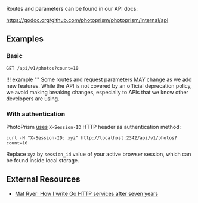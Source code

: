 Routes and parameters can be found in our API docs:
 
https://godoc.org/github.com/photoprism/photoprism/internal/api

## Examples

### Basic 
```
GET /api/v1/photos?count=10
```

!!! example ""
    Some routes and request parameters MAY change as we add new features. While the API is not covered by an official deprecation policy, we avoid making breaking changes, especially to APIs that we know other developers are using.

### With authentication

PhotoPrism [uses](https://github.com/photoprism/photoprism/blob/92df3aa/internal/api/session.go#L102) `X-Session-ID` HTTP header as authentication method:
```
curl -H "X-Session-ID: xyz" http://localhost:2342/api/v1/photos?count=10
```
Replace `xyz` by `session_id` value of your active browser session, which can be found inside local storage. 

## External Resources ##
- [Mat Ryer: How I write Go HTTP services after seven years](https://medium.com/statuscode/how-i-write-go-http-services-after-seven-years-37c208122831)
